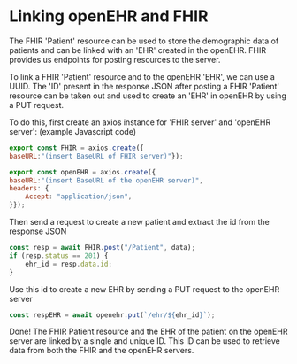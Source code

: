 # Linking openEHR and FHIR

The FHIR 'Patient' resource can be used to store the demographic data of patients and can be linked with an 'EHR' created in the openEHR. FHIR provides us endpoints for posting resources to the server.

To link a FHIR 'Patient' resource and to the openEHR 'EHR', we can use a UUID. The 'ID' present in the response JSON after posting a FHIR 'Patient' resource can be taken out and used to create an 'EHR' in openEHR by using a PUT request.

To do this, first create an axios instance for 'FHIR server' and 'openEHR server':
(example Javascript code)

```javascript
export const FHIR = axios.create({
baseURL:"(insert BaseURL of FHIR server)"});
```

```javascript
export const openEHR = axios.create({
baseURL:"(insert BaseURL of the openEHR server)",
headers: {
    Accept: "application/json",
}});
```

Then send a request to create a new patient and extract the id from the response JSON

```javascript
const resp = await FHIR.post("/Patient", data);
if (resp.status == 201) {
    ehr_id = resp.data.id;
}
```

Use this id to create a new EHR by sending a PUT request to the openEHR server

```javascript
const respEHR = await openehr.put(`/ehr/${ehr_id}`);
```

Done! The FHIR Patient resource and the EHR of the patient on the openEHR server are linked by a single and unique ID. This ID can be used to retrieve data from both the FHIR and the openEHR servers.
